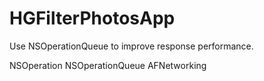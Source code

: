 # HGFilterPhotosApp
Use NSOperationQueue to improve response performance.

NSOperation
NSOperationQueue
AFNetworking
